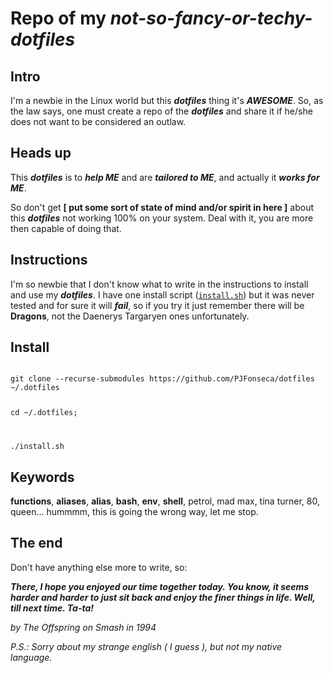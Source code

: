 # Repo of my _not-so-fancy-or-techy-_***dotfiles***

## **Intro**
I'm a newbie in the Linux world but this ***dotfiles*** thing it's ***AWESOME***. So, as the law says, one must create a repo of the ***dotfiles*** and share it if he/she does not want to be considered an outlaw.

## **Heads up**

This ***dotfiles*** is to ***help ME*** and are  ***tailored to ME***, and actually it ***works for ME***. 

So don't get **[ put some sort of state of mind and/or spirit in here ]** about this ***dotfiles*** not working 100% on your system. Deal with it, you are more then capable of doing that.

## **Instructions**

I'm so newbie that I don't know what to write in the instructions to install and use my ***dotfiles***. I have one install script ([<code>install.sh</code>](https://github.com/PJFonseca/dotfiles/blob/master/install/install.sh)) but it was never tested and for sure it will ***fail***, so if you try it just remember there will be **Dragons**, not the Daenerys Targaryen ones unfortunately.

## **Install**
<code>
git clone --recurse-submodules https://github.com/PJFonseca/dotfiles ~/.dotfiles

cd ~/.dotfiles;

./install.sh
</code>



## **Keywords**
**functions**, **aliases**, **alias**, **bash**, **env**, **shell**, petrol, mad max, tina turner, 80, queen... hummmm, this is going the wrong way, let me stop.

## **The end**

Don't have anything else more to write, so:

***There, I hope you enjoyed our time together today. You know, it seems harder and harder to just sit back and enjoy the finer things in life.
Well, till next time.
Ta-ta!***

_by The Offspring on Smash in 1994_


*P.S.: Sorry about my strange english ( I guess ), but not my native language.*






